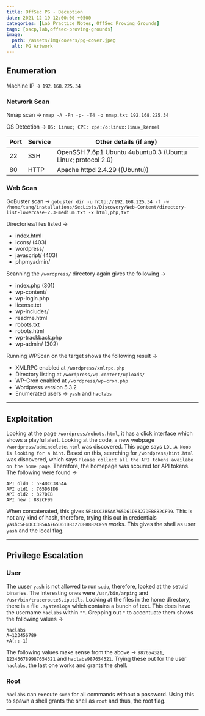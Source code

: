 ```yaml
---
title: OffSec PG - Deception
date: 2021-12-19 12:00:00 +0500
categories: [Lab Practice Notes, OffSec Proving Grounds]
tags: [oscp,lab,offsec-proving-grounds]
image:
  path: /assets/img/covers/pg-cover.jpeg
  alt: PG Artwork
---
```


## Enumeration

Machine IP &rarr; `192.168.225.34`

### Network Scan

Nmap scan &rarr; `nmap -A -Pn -p- -T4 -o nmap.txt 192.168.225.34`

OS Detection &rarr;  `OS: Linux; CPE: cpe:/o:linux:linux_kernel`

| **Port** | **Service** | **Other details (if any)**                                   |
| -------- | ----------- | ------------------------------------------------------------ |
| 22       | SSH         | OpenSSH 7.6p1 Ubuntu 4ubuntu0.3 (Ubuntu Linux; protocol 2.0) |
| 80       | HTTP        | Apache httpd 2.4.29 ((Ubuntu))                               |

### Web Scan

GoBuster scan &rarr; `gobuster dir -u http://192.168.225.34 -f -w /home/tanq/installations/SecLists/Discovery/Web-Content/directory-list-lowercase-2.3-medium.txt -x html,php,txt`

Directories/files listed &rarr;

- index.html
- icons/ (403)
- wordpress/
- javascript/ (403)
- phpmyadmin/

Scanning the `/wordpress/` directory again gives the following &rarr;

- index.php (301)
- wp-content/
- wp-login.php
- license.txt
- wp-includes/
- readme.html
- robots.txt
- robots.html
- wp-trackback.php
- wp-admin/ (302)

Running WPScan on the target shows the following result &rarr;

- XMLRPC enabled at `/wordpress/xmlrpc.php`
- Directory listing at `/wordpress/wp-content/uploads/`
- WP-Cron enabled at `/wordpress/wp-cron.php`
- Wordpress version 5.3.2
- Enumerated users &rarr; `yash` and `haclabs`

---

## Exploitation

Looking at the page `/wordpress/robots.html`, it has a click interface which shows a playful alert. Looking at the code, a new webpage `/wordpress/admindelete.html` was discovered. This page says `LOL,A Noob is looking for a hint`. Based on this, searching for `/wordpress/hint.html` was discovered, which says `Please collect all the API tokens availabe on the home page`. Therefore, the homepage was scoured for API tokens. The following were found &rarr;

```
API old0 : 5F4DCC3B5AA
API old1 : 765D61D8
API old2 : 327DEB
API new : 882CF99
```

When concatenated, this gives `5F4DCC3B5AA765D61D8327DEB882CF99`. This is not any kind of hash, therefore, trying this out in credentials `yash:5F4DCC3B5AA765D61D8327DEB882CF99` works. This gives the shell as user `yash` and the local flag.

---

## Privilege Escalation

### User

The uuser `yash` is not allowed to run `sudo`, therefore, looked at the setuid binaries. The interesting ones were `/usr/bin/arping` and `/usr/bin/traceroute6.iputils`. Looking at the files in the home directory, there is a file `.systemlogs` which contains a bunch of text. This does have the username `haclabs` within `""`. Grepping out `"` to accentuate them shows the following values &rarr;

```
haclabs
A=123456789
+A[::-1]
```

The following values make sense from the above &rarr; `987654321`, `123456789987654321` and `haclabs987654321`. Trying these out for the user `haclabs`, the last one works and grants the shell.

### Root

`haclabs` can execute `sudo` for all commands without a password. Using this to spawn a shell grants the shell as `root` and thus, the root flag.

---
